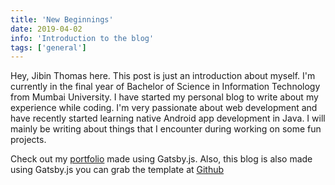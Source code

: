 ```yaml
---
title: 'New Beginnings'
date: 2019-04-02
info: 'Introduction to the blog'
tags: ['general']
---
```


Hey, Jibin Thomas here. This post is just an introduction about myself.
I'm currently in the final year of Bachelor of Science in Information Technology from Mumbai University. I have started my personal blog to write about my experience while coding. I'm very passionate about web development and have recently started learning native Android app development in Java. I will mainly be writing about things that I encounter during working on some fun projects.

Check out my [portfolio](https://jibin.tech/) made using Gatsby.js. Also, this blog is also made using Gatsby.js you can grab the template at [Github](https://github.com/jibin2706/gatsby-blog-template)
